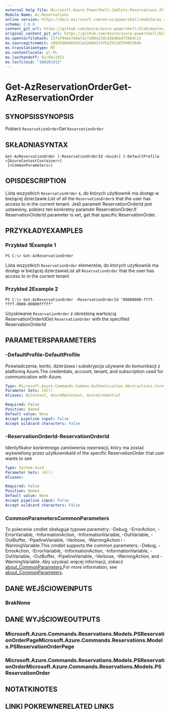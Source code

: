 ```yaml
---
external help file: Microsoft.Azure.PowerShell.Cmdlets.Reservations.dll-Help.xml
Module Name: Az.Reservations
online version: https://docs.microsoft.com/en-us/powershell/module/az.reservations/get-azreservationorder
schema: 2.0.0
content_git_url: https://github.com/Azure/azure-powershell/blob/master/src/Reservations/Reservations/help/Get-AzReservationOrder.md
original_content_git_url: https://github.com/Azure/azure-powershell/blob/master/src/Reservations/Reservations/help/Get-AzReservationOrder.md
ms.openlocfilehash: 15faf94ae7e0afac7200423dcd36d8edf2964c21
ms.sourcegitcommit: c05d3d669b5631e526841f47b22513d78495350b
ms.translationtype: MT
ms.contentlocale: pl-PL
ms.lasthandoff: 02/09/2021
ms.locfileid: "100201915"
---
```

# <span data-ttu-id="3ec7f-101">Get-AzReservationOrder</span><span class="sxs-lookup"><span data-stu-id="3ec7f-101">Get-AzReservationOrder</span></span>

## <span data-ttu-id="3ec7f-102">SYNOPSIS</span><span class="sxs-lookup"><span data-stu-id="3ec7f-102">SYNOPSIS</span></span>
<span data-ttu-id="3ec7f-103">Pobierz `ReservationOrder`</span><span class="sxs-lookup"><span data-stu-id="3ec7f-103">Get `ReservationOrder`</span></span>

## <span data-ttu-id="3ec7f-104">SKŁADNIA</span><span class="sxs-lookup"><span data-stu-id="3ec7f-104">SYNTAX</span></span>

```
Get-AzReservationOrder [-ReservationOrderId <Guid>] [-DefaultProfile <IAzureContextContainer>]
 [<CommonParameters>]
```

## <span data-ttu-id="3ec7f-105">OPIS</span><span class="sxs-lookup"><span data-stu-id="3ec7f-105">DESCRIPTION</span></span>
<span data-ttu-id="3ec7f-106">Lista wszystkich `ReservationOrder` s, do których użytkownik ma dostęp w bieżącej dzierżawie.</span><span class="sxs-lookup"><span data-stu-id="3ec7f-106">List of all the `ReservationOrder`s that the user has access to in the current tenant.</span></span> <span data-ttu-id="3ec7f-107">Jeśli parametr ReservationOrderId jest ustawiony, pobierz ten konkretny parametr ReservationOrder.</span><span class="sxs-lookup"><span data-stu-id="3ec7f-107">If ReservationOrderId parameter is set, get that specific ReservationOrder.</span></span>

## <span data-ttu-id="3ec7f-108">PRZYKŁADY</span><span class="sxs-lookup"><span data-stu-id="3ec7f-108">EXAMPLES</span></span>

### <span data-ttu-id="3ec7f-109">Przykład 1</span><span class="sxs-lookup"><span data-stu-id="3ec7f-109">Example 1</span></span>
```
PS C:\> Get-AzReservationOrder
```

<span data-ttu-id="3ec7f-110">Lista wszystkich `ReservationOrder` elementów, do których użytkownik ma dostęp w bieżącej dzierżawie</span><span class="sxs-lookup"><span data-stu-id="3ec7f-110">List all `ReservationOrder` that the user has access to in the current tenant</span></span>

### <span data-ttu-id="3ec7f-111">Przykład 2</span><span class="sxs-lookup"><span data-stu-id="3ec7f-111">Example 2</span></span>
```
PS C:\> Get-AzReservationOrder -ReservationOrderId "00000000-ffff-ffff-0000-00000fffff"
```

<span data-ttu-id="3ec7f-112">Uzyskiwanie `ReservationOrder` z określoną wartością ReservationOrderId</span><span class="sxs-lookup"><span data-stu-id="3ec7f-112">Get `ReservationOrder` with the specified ReservationOrderId</span></span>

## <span data-ttu-id="3ec7f-113">PARAMETERS</span><span class="sxs-lookup"><span data-stu-id="3ec7f-113">PARAMETERS</span></span>

### <span data-ttu-id="3ec7f-114">-DefaultProfile</span><span class="sxs-lookup"><span data-stu-id="3ec7f-114">-DefaultProfile</span></span>
<span data-ttu-id="3ec7f-115">Poświadczenia, konto, dzierżawa i subskrypcja używane do komunikacji z platformą Azure.</span><span class="sxs-lookup"><span data-stu-id="3ec7f-115">The credentials, account, tenant, and subscription used for communication with Azure.</span></span>

```yaml
Type: Microsoft.Azure.Commands.Common.Authentication.Abstractions.Core.IAzureContextContainer
Parameter Sets: (All)
Aliases: AzContext, AzureRmContext, AzureCredential

Required: False
Position: Named
Default value: None
Accept pipeline input: False
Accept wildcard characters: False
```

### <span data-ttu-id="3ec7f-116">-ReservationOrderId</span><span class="sxs-lookup"><span data-stu-id="3ec7f-116">-ReservationOrderId</span></span>
<span data-ttu-id="3ec7f-117">Identyfikator konkretnego zamówienia rezerwacji, który ma zostać wyświetlony przez użytkownika</span><span class="sxs-lookup"><span data-stu-id="3ec7f-117">Id of the specific ReservationOrder that user wants to see</span></span>

```yaml
Type: System.Guid
Parameter Sets: (All)
Aliases:

Required: False
Position: Named
Default value: None
Accept pipeline input: False
Accept wildcard characters: False
```

### <span data-ttu-id="3ec7f-118">CommonParameters</span><span class="sxs-lookup"><span data-stu-id="3ec7f-118">CommonParameters</span></span>
<span data-ttu-id="3ec7f-119">To polecenie cmdlet obsługuje typowe parametry: -Debug, -ErrorAction, -ErrorVariable, -InformationAction, -InformationVariable, -OutVariable, -OutBuffer, -PipelineVariable, -Verbose, -WarningAction i -WarningVariable.</span><span class="sxs-lookup"><span data-stu-id="3ec7f-119">This cmdlet supports the common parameters: -Debug, -ErrorAction, -ErrorVariable, -InformationAction, -InformationVariable, -OutVariable, -OutBuffer, -PipelineVariable, -Verbose, -WarningAction, and -WarningVariable.</span></span> <span data-ttu-id="3ec7f-120">Aby uzyskać więcej informacji, zobacz [about_CommonParameters.](http://go.microsoft.com/fwlink/?LinkID=113216)</span><span class="sxs-lookup"><span data-stu-id="3ec7f-120">For more information, see [about_CommonParameters](http://go.microsoft.com/fwlink/?LinkID=113216).</span></span>

## <span data-ttu-id="3ec7f-121">DANE WEJŚCIOWE</span><span class="sxs-lookup"><span data-stu-id="3ec7f-121">INPUTS</span></span>

### <span data-ttu-id="3ec7f-122">Brak</span><span class="sxs-lookup"><span data-stu-id="3ec7f-122">None</span></span>

## <span data-ttu-id="3ec7f-123">DANE WYJŚCIOWE</span><span class="sxs-lookup"><span data-stu-id="3ec7f-123">OUTPUTS</span></span>

### <span data-ttu-id="3ec7f-124">Microsoft.Azure.Commands.Reservations.Models.PSReservationOrderPage</span><span class="sxs-lookup"><span data-stu-id="3ec7f-124">Microsoft.Azure.Commands.Reservations.Models.PSReservationOrderPage</span></span>

### <span data-ttu-id="3ec7f-125">Microsoft.Azure.Commands.Reservations.Models.PSReservationOrder</span><span class="sxs-lookup"><span data-stu-id="3ec7f-125">Microsoft.Azure.Commands.Reservations.Models.PSReservationOrder</span></span>

## <span data-ttu-id="3ec7f-126">NOTATKI</span><span class="sxs-lookup"><span data-stu-id="3ec7f-126">NOTES</span></span>

## <span data-ttu-id="3ec7f-127">LINKI POKREWNE</span><span class="sxs-lookup"><span data-stu-id="3ec7f-127">RELATED LINKS</span></span>
